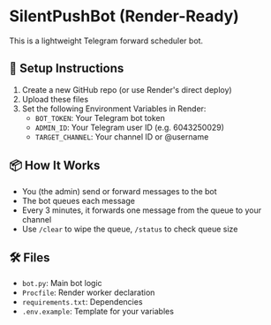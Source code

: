 
# SilentPushBot (Render-Ready)

This is a lightweight Telegram forward scheduler bot.

## 🔧 Setup Instructions

1. Create a new GitHub repo (or use Render's direct deploy)
2. Upload these files
3. Set the following Environment Variables in Render:
   - `BOT_TOKEN`: Your Telegram bot token
   - `ADMIN_ID`: Your Telegram user ID (e.g. 6043250029)
   - `TARGET_CHANNEL`: Your channel ID or @username

## 📦 How It Works

- You (the admin) send or forward messages to the bot
- The bot queues each message
- Every 3 minutes, it forwards one message from the queue to your channel
- Use `/clear` to wipe the queue, `/status` to check queue size

## 🛠 Files

- `bot.py`: Main bot logic
- `Procfile`: Render worker declaration
- `requirements.txt`: Dependencies
- `.env.example`: Template for your variables
